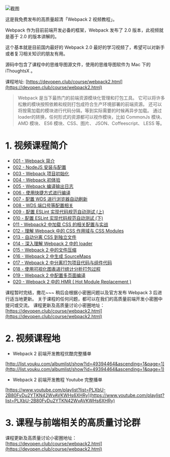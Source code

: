 ![截图](http://7xqdjc.com1.z0.glb.clouddn.com/blog_4ae6902fe08507b1e5eb63832c82b188.png)

这是我免费发布的高质量超清「Webpack 2 视频教程」。

Webpack 作为目前前端开发必备的框架，Webpack 发布了 2.0 版本，此视频就是基于 2.0 的版本讲解的。

这个基本就是目前国内最好的 Webpack 2.0 最好的学习视频了，希望可以对新手或者复习相关知识的朋友有用。

源码中包含了课程中的思维导图源文件，使用的思维导图软件为 Mac 下的 iThoughtsX 。


课程地址: [https://devopen.club/course/webpack2.html](https://devopen.club/course/webpack2.html)

> Webpack 是当下最热门的前端资源模块化管理和打包工具。
> 它可以将许多松散的模块按照依赖和规则打包成符合生产环境部署的前端资源。
> 还可以将按需加载的模块进行代码分隔，等到实际需要的时候再异步加载。
> 通过loader的转换，任何形式的资源都可以视作模块，比如 CommonJs 模块、 AMD 模块、 ES6 模块、CSS、图片、 JSON、Coffeescript、 LESS 等。

# 1. 视频课程简介

* [001 - Webpack 简介](http://v.youku.com/v_show/id_XMjY4MzM5MjM2OA==.html)
* [002 - NodeJS 安装与配置](http://v.youku.com/v_show/id_XMjY4MzUwODcwMA==.html)
* [003 - Webpack 项目初始化](http://v.youku.com/v_show/id_XMjY4MzUxNzMyOA==.html)
* [004 - Webpack 初体验](http://v.youku.com/v_show/id_XMjY4NTM0NTYyMA==.html)
* [005 - Webpack 编译输出日志](http://v.youku.com/v_show/id_XMjY4NTM0NjA0MA==.html)
* [006 - 使用快捷方式进行编译](http://v.youku.com/v_show/id_XMjY4NTM4MTk4OA==.html)
* [007 - 配置 WDS 进行浏览器自动刷新](http://v.youku.com/v_show/id_XMjY5NTg4NzU4OA==.html)
* [008 - WDS 端口号等配置相关](http://v.youku.com/v_show/id_XMjcwMTc2MDQ1Ng==.html)
* [009 - 配置 ESLint 实现代码规范自动测试 (上)](http://v.youku.com/v_show/id_XMjcyMjU3MjI3Mg==.html)
* [010 - 配置 ESLint 实现代码规范自动测试 (下)](http://v.youku.com/v_show/id_XMjcyMjYyODQ2NA==.html)
* [011 - Webpack2 中加载 CSS 的相关配置与实战](http://v.youku.com/v_show/id_XMjc0NTI5Njk4MA==.html)
* [012 - 理解 Webpack 中的 CSS 作用域与 CSS Modules](http://v.youku.com/v_show/id_XMjc0Nzg2NzcxNg==.html)
* [013 - 自动分离 CSS 到独立文件](http://v.youku.com/v_show/id_XMjc2ODU1MjY0NA==.html)
* [014 - 深入理解 Webpack 2 中的 loader](http://v.youku.com/v_show/id_XMjc4NzY1NDIzMg==.html)
* [015 - Webpack 2 中的文件压缩](http://v.youku.com/v_show/id_XMjgwNTg3NzQ2NA==.html)
* [016 - Webpack 2 中生成 SourceMaps](https://www.bilibili.com/video/av11128844/)
* [017 - Webpack 2 中分离打包项目代码与组件代码](https://www.bilibili.com/video/av11128844/)
* [018 - 使用可视化图表进行统计分析打包过程](https://www.bilibili.com/video/av11128844/)
* [019 - Webpack 2 中配置多页面编译](https://www.bilibili.com/video/av11128844/)
* [020 - Webpack 2 中的 HMR ( Hot Module Replacement )](https://www.bilibili.com/video/av11128844/)

课程暂时完结，撒花~~~
稍后会根据小密圈问题以及官方发布 Webpack 3 后进行适当地更新。
关于课程的任何问题，都可以在我们的高质量前端开发小密圈中提问或交流。
课程更新及高质量讨论小密圈地址：[https://devopen.club/course/webpack2.html](https://devopen.club/course/webpack2.html)

# 2. 视频课程地

* Webpack 2 前端开发教程优酷完整播单

[http://list.youku.com/albumlist/show?id=49394464&ascending=1&page=1](http://list.youku.com/albumlist/show?id=49394464&ascending=1&page=1)

* Webpack 2 前端开发教程 Youtube 完整播单

[https://www.youtube.com/playlist?list=PLXbU-2B80FvDu2YTKN42WvAVKWHs6XHRy](https://www.youtube.com/playlist?list=PLXbU-2B80FvDu2YTKN42WvAVKWHs6XHRy)

# 3. 课程与前端相关的高质量讨论群

课程更新及高质量讨论小密圈地址：[https://devopen.club/course/webpack2.html](https://devopen.club/course/webpack2.html)
